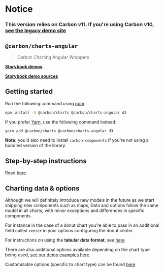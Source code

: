 # Notice

### This version relies on **Carbon v11**. If you're using Carbon v10, [see the legacy demo site](https://carbon-charts-0x.netlify.app)

## `@carbon/charts-angular`

> Carbon Charting Angular Wrappers

**[Storybook demos](https://carbon-design-system.github.io/carbon-charts/angular)**

**[Storybook demo sources](https://github.com/carbon-design-system/carbon-charts/tree/master/packages/charts/demo/data)**

## Getting started

Run the following command using [npm](https://www.npmjs.com/):

```bash
npm install -S @carbon/charts @carbon/charts-angular d3
```

If you prefer [Yarn](https://yarnpkg.com/en/), use the following command
instead:

```bash
yarn add @carbon/charts @carbon/charts-angular d3
```

**Note:** you'd also need to install `carbon-components` if you're not using a
bundled version of the library.

## Step-by-step instructions

Read
[here](https://carbon-design-system.github.io/carbon-charts/?path=/story/docs-getting-started--angular)

## Charting data & options

Although we will definitely introduce new models in the future as we start
shipping new components such as maps, Data and options follow the same model in
all charts, with minor exceptions and differences in specific components.

For instance in the case of a donut chart you're able to pass in an additional
field called `center` in your options configuring the donut center.

For instructions on using the **tabular data format**, see
[here](https://carbon-design-system.github.io/carbon-charts/?path=/story/docs-tutorials--tabular-data-format)

There are also additional options available depending on the chart type being
used,
[see our demo examples here](https://github.com/carbon-design-system/carbon-charts/tree/master/packages/charts/demo/data).

Customizable options (specific to chart type) can be found
[here](https://carbon-design-system.github.io/carbon-charts/documentation/modules/_interfaces_charts_.html)
